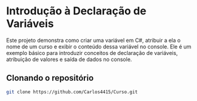 # Introdução à Declaração de Variáveis

Este projeto demonstra como criar uma variável em C#, atribuir a ela o nome de um curso e exibir o conteúdo dessa variável no console. Ele é um exemplo básico para introduzir conceitos de declaração de variáveis, atribuição de valores e saída de dados no console.

## Clonando o repositório

```bash
git clone https://github.com/Carlos4415/Curso.git